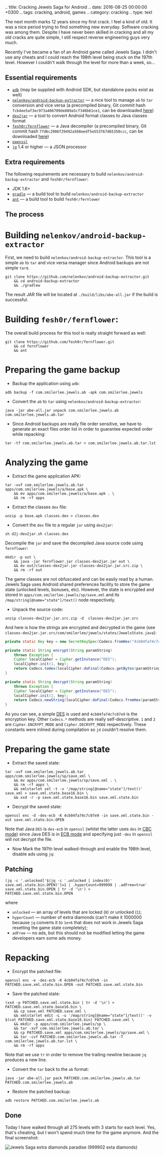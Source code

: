 .. title: Cracking Jewels Saga for Android
.. date: 2016-08-25 00:00:00 +0300
.. tags: cracking, android, games
.. category: cracking
.. type: text

The next month marks 12 years since my first crack.
I feel a kind of old.
It was a nice period trying to find something new everyday.
Software cracking was among them.
Despite I have never been skilled in cracking and all my old cracks are quite simple, I still respect reverse engineering guys very much.

Recently I've became a fan of an Android game called Jewels Saga.
I didn't use any cheats and I could reach the 198th level being stuck on the 197th level.
However I couldn't walk through the level for more than a week, so...

<!-- TEASER_END -->

Essential requirements
---

* [`adb`](https://developer.android.com/studio/command-line/adb.html) (may be supplied with Android SDK, but standalone packs exist as well)
* [`nelenkov/android-backup-extractor`](https://github.com/nelenkov/android-backup-extractor) &mdash; a nice tool to manage `ab` to `tar` conversion and vice versa (a precompiled binary, Git commit hash `fcb4ee5af3ec973a406709de889a5cf340b61ce1`, can be downloaded [here](/downloads/abe-all-fcb4ee5af3ec973a406709de889a5cf340b61ce1.jar))
* [`dex2jar`](https://github.com/pxb1988/dex2jar) &mdash; a tool to convert Android format classes to Java classes format
* [`fesh0r/fernflower`](https://github.com/fesh0r/fernflower) &mdash; a Java decompiler (a precompiled binary, Git commit hash `77d6c2906f29492a568eedf5e553767d65350ccc`, can be downloaded [here](/downloads/fernflower-77d6c2906f29492a568eedf5e553767d65350ccc.jar))
* [`openssl`](https://www.openssl.org/)
* [`jq`](https://stedolan.github.io/jq/) 1.4 or higher &mdash; a JSON processor

Extra requirements
---

The following requirements are necessary to build `nelenkov/android-backup-extractor` and `fesh0r/fernflower`:

* JDK 1.6+
* [`gradle`](https://gradle.org/) &mdash; a build tool to build `nelenkov/android-backup-extractor`
* [`ant`](http://ant.apache.org/) &mdash; a build tool to build `fesh0r/fernlower`

The process
---

Building `nelenkov/android-backup-extractor`
===

First, we need to build `nelenkov/android-backup-extractor`.
This tool is a simple `ab` to `tar` and vice versa manager since Android backups are not simple `tar`s.

```
git clone https://github.com/nelenkov/android-backup-extractor.git
	&& cd android-backup-extractor
	&& ./gradlew
```

The result JAR file will be located at `./build/libs/abe-all.jar` if the build is successful.

Building `fesh0r/fernflower`:
===

The overall build process for this tool is really straight forward as well:

```
git clone https://github.com/fesh0r/fernflower.git
	&& cd fernflower
	&& ant
```

Preparing the game backup
===

* Backup the application using `adb`:

```
adb backup -f com.smilerlee.jewels.ab -apk com.smilerlee.jewels
```

* Convert the `ab` to `tar` using `nelenkov/android-backup-extractor`:

```
java -jar abe-all.jar unpack com.smilerlee.jewels.ab com.smilerlee.jewels.ab.tar
```

* Since Android backups are really file order sensitive, we have to generate an exact files order list in order to guarantee expected order while repacking:

```
tar -tf com.smilerlee.jewels.ab.tar > com.smilerlee.jewels.ab.tar.lst
```

Analyzing the game
===

* Extract the game application APK:

```
tar -xvf com.smilerlee.jewels.ab.tar apps/com.smilerlee.jewels/a/base.apk \
	&& mv apps/com.smilerlee.jewels/a/base.apk . \
	&& rm -rf apps
```

* Extract the classes `dex` file:

```
unzip -p base.apk classes.dex > classes.dex
```

* Convert the `dex` file to a regular `jar` using `dex2jar`:

```
sh d2j-dex2jar.sh classes.dex
```

Decompile the `jar` and save the decompiled Java source code using `fernflower`:

```
mkdir -p out \
	&& java -jar fernflower.jar classes-dex2jar.jar out \
	&& mv out/classes-dex2jar.jar classes-dex2jar.jar.src.zip \
	&& rm -rf out
```

The game classes are not obfuscated and can be easily read by a human.
Jewels Saga uses Android shared preferences facility to store the game state (unlocked levels, bonuses, etc).
However, the state is encrypted and stored in `apps/com.smilerlee.jewels/sp/save.xml` and its `/map/string[@name="state"]/text()` node respectively.

* Unpack the source code:

`unzip classes-dex2jar.jar.src.zip -d  classes-dex2jar.jar.src`

And here is how the strings are encrypted and decrypted in the game (see `classes-dex2jar.jar.src/com/smilerlee/jewels/states/JewelsState.java`):

```java
private static Key key = new SecretKeySpec(Codecs.fromHex("4cb04fa74c7c07e9"), "DES");
```

```java
private static String encrypt(String paramString)
	throws Exception {
	Cipher localCipher = Cipher.getInstance("DES");
	localCipher.init(1, key);
	return Codecs.toHex(localCipher.doFinal(Codecs.getBytes(paramString)));
}

private static String decrypt(String paramString)
	throws Exception {
	Cipher localCipher = Cipher.getInstance("DES");
	localCipher.init(2, key);
	return Codecs.newString(localCipher.doFinal(Codecs.fromHex(paramString)));
}
```

As you can see, a simple [DES](https://en.wikipedia.org/wiki/Data_Encryption_Standard) is used and `4cb04fa74c7c07e9` is the encryption key.
Other `Codecs.*` methods are really self-descriptive.
`1` and `2` are `Cipher.ENCRYPT_MODE` and `Cipher.DECRYPT_MODE` respectively.
These constants were inlined during compilation so `jd` couldn't resolve them.

Preparing the game state
===

* Extract the saved state:

```
tar -xvf com.smilerlee.jewels.ab.tar apps/com.smilerlee.jewels/sp/save.xml \
	&& mv apps/com.smilerlee.jewels/sp/save.xml . \
	&& rm -rf apps \
	&& xmlstarlet sel -t -v '/map/string[@name="state"]/text()' save.xml > save.xml.state.base16.bin \
	&& xxd -r -p save.xml.state.base16.bin save.xml.state.bin
```

* Decrypt the saved state:

```
openssl enc -d -des-ecb -K 4cb04fa74c7c07e9 -in save.xml.state.bin -out save.xml.state.bin.OPEN
```

Note that Java `DES` is `des-ecb` in `openssl` (whilst the latter uses `des` in [CBC mode](https://en.wikipedia.org/wiki/Block_cipher_mode_of_operation#Cipher_Block_Chaining_.28CBC.29)) since Java DES is in [ECB mode](https://en.wikipedia.org/wiki/Block_cipher_mode_of_operation#Electronic_Codebook_.28ECB.29) and specifying just `-des` in `openssl` will not decrypt the file.

* Now Mark the 197th level walked-through and enable the 198th level, disable ads using `jq`:

Patching
---

```
(jq -c '.unlocked['$(jq -c '.unlocked | index(0)' save.xml.state.bin.OPEN)']=1 | .hyperCount=999999 | .adFree=true' save.xml.state.bin.OPEN | tr -d '\n') > PATCHED.save.xml.state.bin.OPEN
```

where

* `unlocked` &mdash; an array of levels that are locked (`0`) or unlocked (`1`);
* `hyperCount` &mdash; number of extra diamonds (can't make it 1000000 because `jq` converts it to `1e+6` that does not work in Jewels Saga resetting the game state completely);
* `adFree` &mdash; no ads, but this should not be modified letting the game developers earn some ads money.

Repacking
===

* Encrypt the patched file:

```
openssl enc -e -des-ecb -K 4cb04fa74c7c07e9 -in PATCHED.save.xml.state.bin.OPEN -out PATCHED.save.xml.state.bin
```

* Save the patched state:

```
(xxd -p PATCHED.save.xml.state.bin | tr -d '\n') > PATCHED.save.xml.state.base16.bin \
	&& cp save.xml PATCHED.save.xml \
	&& xmlstarlet edit -L -u '/map/string[@name="state"]/text()' -v $(cat PATCHED.save.xml.state.base16.bin) PATCHED.save.xml \
	&& mkdir -p apps/com.smilerlee.jewels/sp \
	&& tar -xvf com.smilerlee.jewels.ab.tar \
	&& cp PATCHED.save.xml apps/com.smilerlee.jewels/sp/save.xml \
	&& tar -cvf PATCHED.com.smilerlee.jewels.ab.tar -T com.smilerlee.jewels.ab.tar.lst \
	&& rm -rf apps
```

Note that we use `tr` in order to remove the trailing newline because `jq` produces a new line.

* Convert the `tar` back to the `ab` format:

```
java -jar abe-all.jar pack PATCHED.com.smilerlee.jewels.ab.tar PATCHED.com.smilerlee.jewels.ab
```

* Restore the patched backup:

```
adb restore PATCHED.com.smilerlee.jewels.ab
```

Done
---

Today I have walked through all 275 levels with 3 starts for each level.
Yes, that's cheating, but I won't spend much time for the game anymore.
And the final screenshot:

![Jewels Saga extra diamonds paradise (999902 exta diamonds)](/images/jewels-saga-cracked.jpg)

